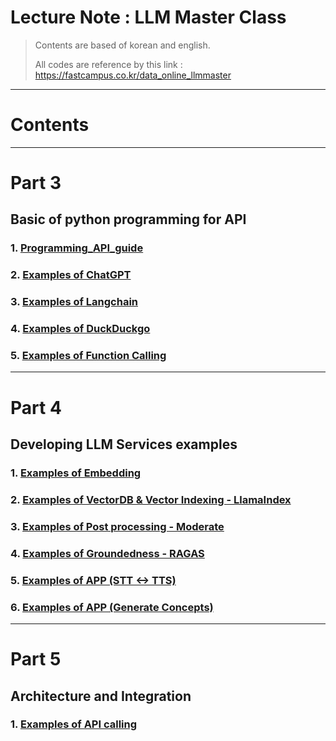 ﻿
# Lecture Note : LLM Master Class


> Contents are based of korean and english.
> 
> All codes are reference by this link : https://fastcampus.co.kr/data_online_llmmaster

---

# Contents 

---
# Part 3

## Basic of python programming for API

### 1. [Programming_API_guide](https://github.com/whitekun91/LLM_Master_Class/blob/main/Part3/Programming_API_guide.ipynb)
### 2. [Examples of ChatGPT](https://github.com/whitekun91/LLM_Master_Class/blob/main/Part3/ChatGPT_playground.ipynb)
### 3. [Examples of Langchain](https://github.com/whitekun91/LLM_Master_Class/blob/main/Part3/Langchain_playground.ipynb)
### 4. [Examples of DuckDuckgo](https://github.com/whitekun91/LLM_Master_Class/blob/main/Part3/DuckDuckGo_examples.ipynb)
### 5. [Examples of Function Calling](https://github.com/whitekun91/LLM_Master_Class/blob/main/Part3/Fuction_calling_examples.ipynb)

---

# Part 4

## Developing LLM Services examples

### 1. [Examples of Embedding](https://github.com/whitekun91/LLM_Master_Class/blob/main/Part4/Embedding_samples.ipynb)
### 2. [Examples of VectorDB & Vector Indexing - LlamaIndex](https://github.com/whitekun91/LLM_Master_Class/blob/main/Part4/LlamaIndex_examples.ipynb)
### 3. [Examples of Post processing - Moderate](https://github.com/whitekun91/LLM_Master_Class/blob/main/Part4/Postprocessing_examples.ipynb)
### 4. [Examples of Groundedness - RAGAS](https://github.com/whitekun91/LLM_Master_Class/blob/main/Part4/Groundedness(RAGAS)_Examples.ipynb)
### 5. [Examples of APP (STT <-> TTS)](https://github.com/whitekun91/LLM_Master_Class/blob/main/Part4/Sample_Apps(STT,TTS).ipynb)
### 6. [Examples of APP (Generate Concepts)](https://github.com/whitekun91/LLM_Master_Class/blob/main/Part4/Sample_Apps(Generate_Concepts).ipynb)

---

# Part 5

## Architecture and Integration

### 1. [Examples of API calling]()